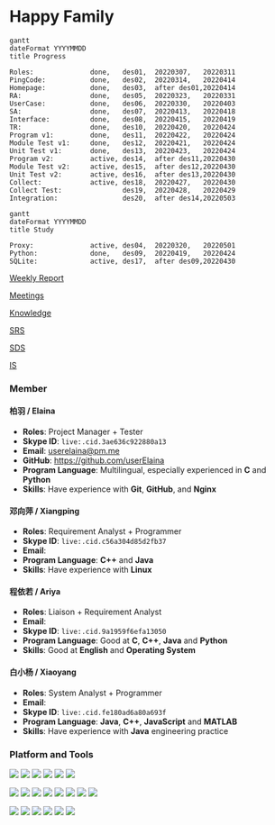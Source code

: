 # Happy Family

```mermaid
gantt
dateFormat YYYYMMDD
title Progress

Roles:              done,   des01,  20220307,   20220311
PingCode:           done,   des02,  20220314,   20220414
Homepage:           done,   des03,  after des01,20220414
RA:                 done,   des05,  20220323,   20220331
UserCase:           done,   des06,  20220330,   20220403
SA:                 done,   des07,  20220413,   20220418
Interface:          done,   des08,  20220415,   20220419
TR:                 done,   des10,  20220420,   20220424
Program v1:         done,   des11,  20220422,   20220424
Module Test v1:     done,   des12,  20220421,   20220424
Unit Test v1:       done,   des13,  20220423,   20220424
Program v2:         active, des14,  after des11,20220430
Module Test v2:     active, des15,  after des12,20220430
Unit Test v2:       active, des16,  after des13,20220430
Collect:            active, des18,  20220427,   20220430
Collect Test:               des19,  20220428,   20220429
Integration:                des20,  after des14,20220503
```

```mermaid
gantt
dateFormat YYYYMMDD
title Study

Proxy:              active, des04,  20220320,   20220501
Python:             done,   des09,  20220419,   20220424
SQLite:             active, des17,  after des09,20220430
```

[Weekly Report](./Weekly%20Report/README.md)

[Meetings](./Meetings/README.md)

[Knowledge](./Knowledge/README.md)

[SRS](./Others/SRS.md)

[SDS](./Others/SDS.md)

[IS](./Others/InterfaceSpecification.md)

### Member

#### 柏羽 / Elaina
- **Roles**: Project Manager + Tester
- **Skype ID**: `live:.cid.3ae636c922880a13`
- **Email**: userelaina@pm.me
- **GitHub**: https://github.com/userElaina
- **Program Language**: Multilingual, especially experienced in **C** and **Python**
- **Skills**: Have experience with **Git**, **GitHub**, and **Nginx**


#### 邓向萍 / Xiangping
- **Roles**: Requirement Analyst + Programmer
- **Skype ID**: `live:.cid.c56a304d85d2fb37`
- **Email**:
- **Program Language**: **C++** and **Java**
- **Skills**: Have experience with **Linux**

#### 程依若 / Ariya
- **Roles**: Liaison + Requirement Analyst
- **Email**:
- **Skype ID**: `live:.cid.9a1959f6efa13050`
- **Program Language**: Good at **C**, **C++**, **Java** and **Python**
- **Skills**: Good at **English** and **Operating System**

#### 白小杨 / Xiaoyang
- **Roles**: System Analyst + Programmer
- **Email**:
- **Skype ID**: `live:.cid.fe180ad6a80a693f`
- **Program Language**: **Java**, **C++**, **JavaScript** and **MATLAB**
- **Skills**: Have experience with **Java** engineering practice

### Platform and Tools

[![](https://img.shields.io/badge/Windows-10-0078d6?style=flat-square&logo=windows)](https://www.microsoft.com/windows/get-windows-10) [![](https://img.shields.io/badge/iOS-15-000000?style=flat-square&logo=ios)](https://www.apple.com/) [![](https://img.shields.io/badge/Ubuntu-20.04-e95420?style=flat-square&logo=ubuntu)](https://ubuntu.com/) [![](https://img.shields.io/badge/Debian-11-a81d33?style=flat-square&logo=debian)](https://www.debian.org/) [![](https://img.shields.io/badge/Manjaro-KDE-35bf5c?style=flat-square&logo=manjaro)](https://manjaro.org/) [![](https://img.shields.io/badge/ArchLinux-17.0.1-1793d1?style=flat-square&logo=archlinux)](https://archlinux.org/)

[![](https://img.shields.io/badge/Unity--ffffff?style=flat-square&logo=unity)](https://unity.com/) [![](https://img.shields.io/badge/Python-3.10-3776ab?style=flat-square&logo=python)](https://www.python.org/) [![](https://img.shields.io/badge/C-98-a8b9cc?style=flat-square&logo=c)](https://en.wikipedia.org/wiki/C_(programming_language)) [![](https://img.shields.io/badge/C++-11-00599c?style=flat-square&logo=c%2B%2B)](https://en.wikipedia.org/wiki/C%2B%2B) [![](https://img.shields.io/badge/Java-17-007396?style=flat-square&logo=java)](https://www.java.com/en/) [![](https://img.shields.io/badge/Html-5-e34f26?style=flat-square&logo=html5)](https://en.wikipedia.org/wiki/HTML5) [![](https://img.shields.io/badge/CSS-3-1572b6?style=flat-square&logo=css3)](https://en.wikipedia.org/wiki/CSS) [![](https://img.shields.io/badge/JavaScript--f7df1e?style=flat-square&logo=javascript)](https://en.wikipedia.org/wiki/JavaScript)

[![](https://img.shields.io/badge/VirtualBox-6.1-183a61?style=flat-square&logo=virtualbox)](https://www.virtualbox.org/) [![](https://img.shields.io/badge/VS%20Code-1.63-007acc?style=flat-square&logo=visual-studio-code)](https://code.visualstudio.com/) [![](https://img.shields.io/badge/OBS-27-302e31?style=flat-square&logo=obs-studio)](https://obsproject.com/) [![](https://img.shields.io/badge/Nginx-009639?style=flat-square&logo=nginx)](https://www.nginx.com/) [![](https://img.shields.io/badge/Git-2.35.1-f05032?style=flat-square&logo=git)](https://git-scm.com/) [![](https://img.shields.io/badge/GitLab-fca121?style=flat-square&logo=gitlab)](https://about.gitlab.com/)
